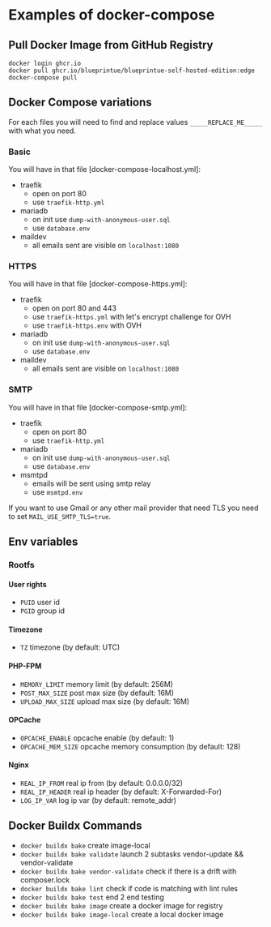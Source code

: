 # Examples of docker-compose

## Pull Docker Image from GitHub Registry
```shell
docker login ghcr.io
docker pull ghcr.io/blueprintue/blueprintue-self-hosted-edition:edge
docker-compose pull
```

## Docker Compose variations
For each files you will need to find and replace values `_____REPLACE_ME_____` with what you need.

### Basic
You will have in that file [docker-compose-localhost.yml]:
- traefik
  - open on port 80
  - use `traefik-http.yml`
- mariadb
  - on init use `dump-with-anonymous-user.sql`
  - use `database.env`
- maildev
  - all emails sent are visible on `localhost:1080`

### HTTPS
You will have in that file [docker-compose-https.yml]:
- traefik
  - open on port 80 and 443
  - use `traefik-https.yml` with let's encrypt challenge for OVH
  - use `traefik-https.env` with OVH
- mariadb
  - on init use `dump-with-anonymous-user.sql`
  - use `database.env`
- maildev
  - all emails sent are visible on `localhost:1080`

### SMTP
You will have in that file [docker-compose-smtp.yml]:
- traefik
  - open on port 80
  - use `traefik-http.yml`
- mariadb
  - on init use `dump-with-anonymous-user.sql`
  - use `database.env`
- msmtpd
  - emails will be sent using smtp relay
  - use `msmtpd.env`

If you want to use Gmail or any other mail provider that need TLS you need to set `MAIL_USE_SMTP_TLS=true`.

## Env variables
### Rootfs
#### User rights
* `PUID` user id
* `PGID` group id

#### Timezone
* `TZ` timezone (by default: UTC)

#### PHP-FPM
* `MEMORY_LIMIT` memory limit (by default: 256M)
* `POST_MAX_SIZE` post max size (by default: 16M)
* `UPLOAD_MAX_SIZE` upload max size (by default: 16M)

#### OPCache
* `OPCACHE_ENABLE` opcache enable (by default: 1)
* `OPCACHE_MEM_SIZE` opcache memory consumption (by default: 128)

#### Nginx
* `REAL_IP_FROM` real ip from (by default: 0.0.0.0/32)
* `REAL_IP_HEADER` real ip header (by default: X-Forwarded-For)
* `LOG_IP_VAR` log ip var (by default: remote_addr)

## Docker Buildx Commands
* `docker buildx bake` create image-local
* `docker buildx bake validate` launch 2 subtasks vendor-update && vendor-validate
* `docker buildx bake vendor-validate` check if there is a drift with composer.lock
* `docker buildx bake lint` check if code is matching with lint rules
* `docker buildx bake test` end 2 end testing
* `docker buildx bake image` create a docker image for registry
* `docker buildx bake image-local` create a local docker image
